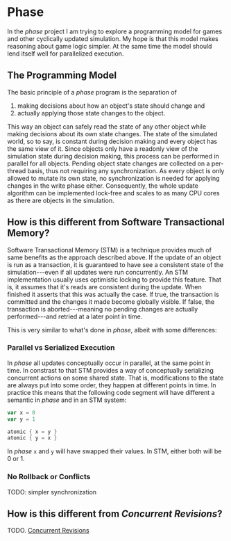 Phase
=====
In the *phase* project I am trying to explore a programming model for games and other cyclically updated simulation. My hope is that this model makes reasoning about game logic simpler. At the same time the model should lend itself well for parallelized execution.

## The Programming Model
The basic principle of a *phase* program is the separation of 
1. making decisions about how an object's state should change and
2. actually applying those state changes to the object.

This way an object can safely read the state of any other object while making decisions about its own state changes. The state of the simulated world, so to say, is constant during decision making and every object has the same view of it. Since objects only have a readonly view of the simulation state during decision making, this process can be performed in parallel for all objects. Pending object state changes are collected on a per-thread basis, thus not requiring any synchronization. As every object is only allowed to mutate its own state, no synchronization is needed for applying changes in the write phase either. Consequently, the whole update algorithm can be implemented lock-free and scales to as many CPU cores as there are objects in the simulation.

## How is this different from Software Transactional Memory?
Software Transactional Memory (STM) is a technique provides much of same benefits as the approach described above. If the update of an object is run as a transaction, it is guaranteed to have see a consistent state of the simulation---even if all updates were run concurrently. An STM implementation usually uses optimistic locking to provide this feature. That is, it assumes that it's reads are consistent during the update. When finished it asserts that this was actually the case. If true, the transaction is committed and the changes it made become globally visible. If false, the transaction is aborted---meaning no pending changes are actually performed---and retried at a later point in time.

This is very similar to what's done in *phase*, albeit with some differences:

### Parallel vs Serialized Execution
In *phase* all updates conceptually occur in parallel, at the same point in time. In constrast to that STM provides a way of conceptually serializing concurrent actions on some shared state. That is, modifications to the state are always put into some order, they happen at different points in time.
In practice this means that the following code segment will have different a semantic in *phase* and in an STM system:

```scala
var x = 0
var y = 1

atomic { x = y }
atomic { y = x }
```
In *phase* `x` and `y` will have swapped their values. In STM, either both will be 0 or 1.

### No Rollback or Conflicts
TODO: simpler synchronization

## How is this different from *Concurrent Revisions*?
TODO. [Concurrent Revisions](http://research.microsoft.com/en-us/projects/revisions/)
